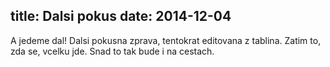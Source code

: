title: Dalsi pokus
date: 2014-12-04
---

A jedeme dal! Dalsi pokusna zprava, tentokrat editovana z tablina. Zatim to, zda se, vcelku jde. Snad to tak bude i na cestach.
